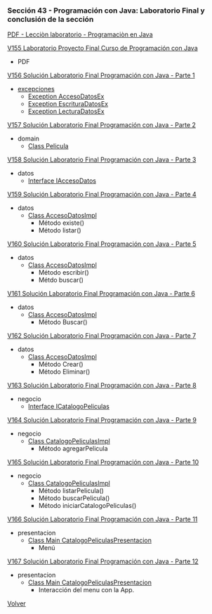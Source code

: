 ### Sección 43 - Programación con Java: Laboratorio Final y conclusión de la sección

[PDF - Lecciòn laboratorio - Programaciòn en Java](Apuntes/CPJ-A-Leccion-LaboratorioFinal.pdf)

[V155 Laboratorio Proyecto Final Curso de Programación con Java](Apuntes/CPJ-A-Leccion-LaboratorioFinal.pdf)
* PDF

[V156 Solución Laboratorio Final Programación con Java - Parte 1](V156_Solucion_Laboratorio_Final_Parte_1/src/mx/com/gm/peliculas/excepciones)
* [excepciones](V156_Solucion_Laboratorio_Final_Parte_1/src/mx/com/gm/peliculas/excepciones)
    * [Exception AccesoDatosEx](V156_Solucion_Laboratorio_Final_Parte_1/src/mx/com/gm/peliculas/excepciones/AccesoDatosEx.java)
    * [Exception EscrituraDatosEx](V156_Solucion_Laboratorio_Final_Parte_1/src/mx/com/gm/peliculas/excepciones/EscrituraDatosEx.java)
    * [Exception LecturaDatosEx](V156_Solucion_Laboratorio_Final_Parte_1/src/mx/com/gm/peliculas/excepciones/LecturaDatosEx.java)

[V157 Solución Laboratorio Final Programación con Java - Parte 2](V157_Solucion_Laboratorio_Final_Parte_2/src/mx/com/gm/peliculas)
* domain
    * [Class Pelicula](V157_Solucion_Laboratorio_Final_Parte_2/src/mx/com/gm/peliculas/domain/Pelicula.java)

[V158 Solución Laboratorio Final Programación con Java - Parte 3](V158_Solucion_Laboratorio_Final_Parte_3/src/mx/com/gm/peliculas)
* datos
    * [Interface IAccesoDatos](V158_Solucion_Laboratorio_Final_Parte_3/src/mx/com/gm/peliculas/datos/IAccesoDatos.java)

[V159 Solución Laboratorio Final Programación con Java - Parte 4](V159_Solucion_Laboratorio_Final_Parte_4/src/mx/com/gm/peliculas)
* datos
    * [Class AccesoDatosImpl](V159_Solucion_Laboratorio_Final_Parte_4/src/mx/com/gm/peliculas/datos/AccesoDatosImpl.java)
        - Método existe()
        - Método listar()

[V160 Solución Laboratorio Final Programación con Java - Parte 5](V160_Solucion_Laboratorio_Final_Parte_5/src/mx/com/gm/peliculas)
* datos
    * [Class AccesoDatosImpl](V160_Solucion_Laboratorio_Final_Parte_5/src/mx/com/gm/peliculas/datos/AccesoDatosImpl.java)
        - Método escribir()
        - Métdo buscar()

[V161 Solución Laboratorio Final Programación con Java - Parte 6](V161_Solucion_Laboratorio_Final_Parte_6/src/mx/com/gm/peliculas)
* datos
    * [Class AccesoDatosImpl](V161_Solucion_Laboratorio_Final_Parte_6/src/mx/com/gm/peliculas/datos/AccesoDatosImpl.java)
        - Método Buscar()

[V162 Solución Laboratorio Final Programación con Java - Parte 7](V162_Solucion_Laboratorio_Final_Parte_7/src/mx/com/gm/peliculas)
* datos
    * [Class AccesoDatosImpl](V162_Solucion_Laboratorio_Final_Parte_7/src/mx/com/gm/peliculas/datos/AccesoDatosImpl.java)
        - Método Crear()
        - Método Eliminar()
    

[V163 Solución Laboratorio Final Programación con Java - Parte 8](V163_Solucion_Laboratorio_Final_Parte_8/src/mx/com/gm/peliculas)
* negocio
    * [Interface ICatalogoPeliculas](V163_Solucion_Laboratorio_Final_Parte_8/src/mx/com/gm/peliculas/negocio/ICatalogoPeliculas.java)


[V164 Solución Laboratorio Final Programación con Java - Parte 9](V164_Solucion_Laboratorio_Final_Parte_9/src/mx/com/gm/peliculas)
* negocio
    * [Class CatalogoPeliculasImpl](V164_Solucion_Laboratorio_Final_Parte_9/src/mx/com/gm/peliculas/negocio/CatalogoPeliculasImpl.java)
        - Método agregarPelicula

[V165 Solución Laboratorio Final Programación con Java - Parte 10](V165_Solucion_Laboratorio_Final_Parte_10/src/mx/com/gm/peliculas)
* negocio
    * [Class CatalogoPeliculasImpl](V165_Solucion_Laboratorio_Final_Parte_10/src/mx/com/gm/peliculas/negocio/CatalogoPeliculasImpl.java)
        - Método listarPelicula()
        - Método buscarPelicula()
        - Método iniciarCatalogoPeliculas()

[V166 Solución Laboratorio Final Programación con Java - Parte 11](V166_Solucion_Laboratorio_Final_Parte_11/src/mx/com/gm/peliculas)
* presentacion
    * [Class Main CatalogoPeliculasPresentacion](V166_Solucion_Laboratorio_Final_Parte_11/src/mx/com/gm/peliculas/presentacion/CatalogoPeliculasPresentacion.java)
        * Menú

[V167 Solución Laboratorio Final Programación con Java - Parte 12](V167_Solucion_Laboratorio_Final_Parte_12/src/mx/com/gm/peliculas)
* presentacion
    * [Class Main CatalogoPeliculasPresentacion](V167_Solucion_Laboratorio_Final_Parte_12/src/mx/com/gm/peliculas/presentacion/CatalogoPeliculasPresentacion.java)
        * Interacción del menu con la App.

[Volver](../)